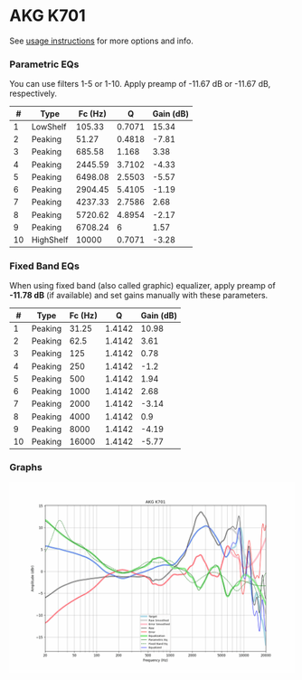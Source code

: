 # AKG K701
See [usage instructions](https://github.com/jaakkopasanen/AutoEq#usage) for more options and info.

### Parametric EQs
You can use filters 1-5 or 1-10. Apply preamp of -11.67 dB or -11.67 dB, respectively.

|   # | Type      |   Fc (Hz) |      Q |   Gain (dB) |
|-----|-----------|-----------|--------|-------------|
|   1 | LowShelf  |    105.33 | 0.7071 |       15.34 |
|   2 | Peaking   |     51.27 | 0.4818 |       -7.81 |
|   3 | Peaking   |    685.58 | 1.168  |        3.38 |
|   4 | Peaking   |   2445.59 | 3.7102 |       -4.33 |
|   5 | Peaking   |   6498.08 | 2.5503 |       -5.57 |
|   6 | Peaking   |   2904.45 | 5.4105 |       -1.19 |
|   7 | Peaking   |   4237.33 | 2.7586 |        2.68 |
|   8 | Peaking   |   5720.62 | 4.8954 |       -2.17 |
|   9 | Peaking   |   6708.24 | 6      |        1.57 |
|  10 | HighShelf |  10000    | 0.7071 |       -3.28 |

### Fixed Band EQs
When using fixed band (also called graphic) equalizer, apply preamp of **-11.78 dB** (if available) and set gains manually with these parameters.

|   # | Type    |   Fc (Hz) |      Q |   Gain (dB) |
|-----|---------|-----------|--------|-------------|
|   1 | Peaking |     31.25 | 1.4142 |       10.98 |
|   2 | Peaking |     62.5  | 1.4142 |        3.61 |
|   3 | Peaking |    125    | 1.4142 |        0.78 |
|   4 | Peaking |    250    | 1.4142 |       -1.2  |
|   5 | Peaking |    500    | 1.4142 |        1.94 |
|   6 | Peaking |   1000    | 1.4142 |        2.68 |
|   7 | Peaking |   2000    | 1.4142 |       -3.14 |
|   8 | Peaking |   4000    | 1.4142 |        0.9  |
|   9 | Peaking |   8000    | 1.4142 |       -4.19 |
|  10 | Peaking |  16000    | 1.4142 |       -5.77 |

### Graphs
![](./AKG%20K701.png)
